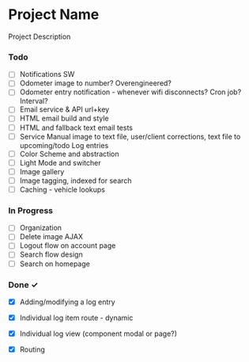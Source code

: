 # Project Name

Project Description

### Todo

- [ ] Notifications SW  
- [ ] Odometer image to number? Overengineered?  
- [ ] Odometer entry notification - whenever wifi disconnects? Cron job? Interval?  
- [ ] Email service & API url+key  
- [ ] HTML email build and style  
- [ ] HTML and fallback text email tests  
- [ ] Service Manual image to text file, user/client corrections, text file to upcoming/todo Log entries  
- [ ] Color Scheme and abstraction  
- [ ] Light Mode and switcher  
- [ ] Image gallery  
- [ ] Image tagging, indexed for search  
- [ ] Caching - vehicle lookups  

### In Progress

- [ ] Organization  
- [ ] Delete image AJAX  
- [ ] Logout flow on account page  
- [ ] Search flow design  
- [ ] Search on homepage  

### Done ✓

- [x] Adding/modifying a log entry  
- [x] Individual log item route - dynamic  
- [x] Individual log view (component modal or page?)  
- [x] Routing  

